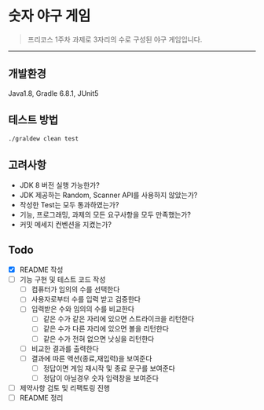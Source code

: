# 숫자 야구 게임

> 프리코스 1주차 과제로 3자리의 수로 구성된 야구 게임입니다.
---

## 개발환경

Java1.8, Gradle 6.8.1, JUnit5

## 테스트 방법

```sh
./graldew clean test
```

## 고려사항

- JDK 8 버전 실행 가능한가?
- JDK 제공하는 Random, Scanner API를 사용하지 않았는가?
- 작성한 Test는 모두 통과하였는가?
- 기능, 프로그래밍, 과제의 모든 요구사항을 모두 만족했는가?
- 커밋 메세지 컨벤션을 지켰는가?

## Todo

- [x] README 작성
- [ ] 기능 구현 및 테스트 코드 작성
    - [ ] 컴퓨터가 임의의 수를 선택한다
    - [ ] 사용자로부터 수를 입력 받고 검증한다
    - [ ] 입력받은 수와 임의의 수를 비교한다
        - [ ] 같은 수가 같은 자리에 있으면 스트라이크을 리턴한다
        - [ ] 같은 수가 다른 자리에 있으면 볼을 리턴한다
        - [ ] 같은 수가 전혀 없으면 낫싱을 리턴한다
    - [ ] 비교한 결과를 출력한다
    - [ ] 결과에 따른 액션(종료,재입력)을 보여준다
        - [ ] 정답이면 게임 재시작 및 종료 문구를 보여준다
        - [ ] 정답이 아닐경우 숫자 입력창을 보여준다
- [ ] 제약사항 검토 및 리팩토링 진행
- [ ] README 정리
